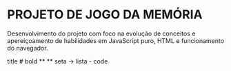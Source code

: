# PROJETO DE JOGO DA MEMÓRIA
Desenvolvimento do projeto com foco na evolução de conceitos e apereiçoamento de habilidades em JavaScript puro, HTML e funcionamento do navegador.




title   #
bold    ** **
seta    &rarr;
lista   - 
code    ` `




